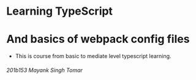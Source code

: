 # Learning TypeScript
# And basics of webpack config files
- This is course from basic to mediate level typescript learning.

###### 201b153 Mayank Singh Tomar
